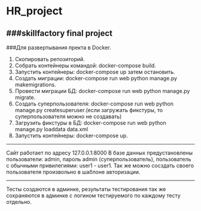 # HR_project
###skillfactory final project
---
###Для развертывания пректа в Docker.

1. Скопировать репозиторий.
2. Собрать контейнеры командой: docker-compose build.
3. Запустить контейнеры: docker-compose up затем остановить.
4. Создать миграции: docker-compose run web python manage.py makemigrations.
5. Провести миграции БД: docker-compose run web python manage.py migrate.
6. Создать суперпользователя: docker-compose run web python manage.py createsuperuser.(если загружать фикстуры, то суперпользователя можно не создавать)
7. Загрузить фикстуры в БД: docker-compose run web python manage.py loaddata data.xml
8. Запустить контейнеры: docker-compose up.
***
Сайт работает по адресу 127.0.0.1:8000
В базе данных предустановлены пользователи: admin, пароль admin (суперпользователь), пользователь с обычными привилегиями: user1 - user1. Так же можно сосздать своего пользователя произвольно в шаблоне авторизации.
***
Тесты создаются в админке, результаты тестирования так же сохраняются в админке с логином тестируемого по каждому тесту отдельно. 

